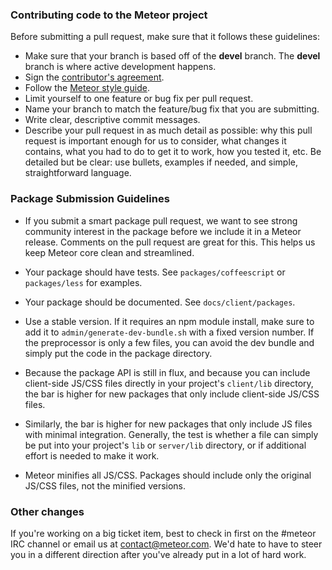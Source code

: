 ### Contributing code to the Meteor project

Before submitting a pull request, make sure that it follows these guidelines:

* Make sure that your branch is based off of the **devel** branch. The **devel** branch is where active development happens.
* Sign the [contributor's agreement](http://contribute.meteor.com/).
* Follow the [Meteor style guide](https://github.com/meteor/meteor/wiki/Meteor-Style-Guide).
* Limit yourself to one feature or bug fix per pull request.
* Name your branch to match the feature/bug fix that you are submitting.
* Write clear, descriptive commit messages.
* Describe your pull request in as much detail as possible: why this pull request is important enough for us to consider, what changes it contains, what you had to do to get it to work, how you tested it, etc.  Be detailed but be clear: use bullets, examples if needed, and simple, straightforward language.

### Package Submission Guidelines

* If you submit a smart package pull request, we want to see strong community interest in the package before we include it in a Meteor release.  Comments on the pull request are great for this.  This helps us keep Meteor core clean and streamlined.

* Your package should have tests. See `packages/coffeescript` or `packages/less` for examples.

* Your package should be documented. See `docs/client/packages`.

* Use a stable version. If it requires an npm module install, make sure to add it to `admin/generate-dev-bundle.sh` with a fixed version number. If the preprocessor is only a few files, you can avoid the dev bundle and simply put the code in the package directory.

* Because the package API is still in flux, and because you can include client-side JS/CSS files directly in your project's `client/lib` directory, the bar is higher for new packages that only include client-side JS/CSS files. 

* Similarly, the bar is higher for new packages that only include JS files with minimal integration. Generally, the test is whether a file can simply be put into your project's `lib` or `server/lib` directory, or if additional effort is needed to make it work.

* Meteor minifies all JS/CSS.  Packages should include only the original JS/CSS files, not the minified versions. 


### Other changes

If you're working on a big ticket item, best to check in first on the #meteor IRC channel or email us at contact@meteor.com.  We'd hate to have to steer you in a different direction after you've already put in a lot of hard work.